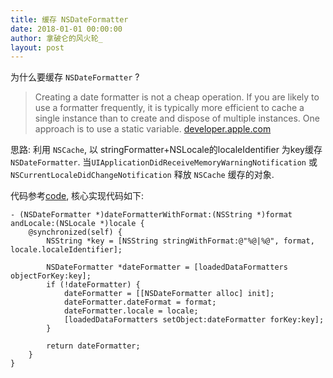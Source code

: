 ```yaml
---
title: 缓存 NSDateFormatter
date: 2018-01-01 00:00:00
author: 拿破仑的风火轮_
layout: post
---
```



为什么要缓存 `NSDateFormatter` ?

> Creating a date formatter is not a cheap operation. If you are likely to use a formatter frequently, it is typically more efficient to cache a single instance than to create and dispose of multiple instances. One approach is to use a static variable.
> [developer.apple.com](https://developer.apple.com/library/content/documentation/Cocoa/Conceptual/DataFormatting/Articles/dfDateFormatting10_4.html)


思路: 利用 `NSCache`, 以 stringFormatter+NSLocale的localeIdentifier 为key缓存 `NSDateFormatter`. 当`UIApplicationDidReceiveMemoryWarningNotification` 或 `NSCurrentLocaleDidChangeNotification` 释放 `NSCache` 缓存的对象.

代码参考[code](https://github.com/BrooksWon/BTNSDateFormatterFactory/blob/master/BTNSDateFormatterFactory/BTNSDateFormatterFactory.m),  核心实现代码如下:

```objc
- (NSDateFormatter *)dateFormatterWithFormat:(NSString *)format andLocale:(NSLocale *)locale {
    @synchronized(self) {
        NSString *key = [NSString stringWithFormat:@"%@|%@", format, locale.localeIdentifier];
        
        NSDateFormatter *dateFormatter = [loadedDataFormatters objectForKey:key];
        if (!dateFormatter) {
            dateFormatter = [[NSDateFormatter alloc] init];
            dateFormatter.dateFormat = format;
            dateFormatter.locale = locale;
            [loadedDataFormatters setObject:dateFormatter forKey:key];
        }
        
        return dateFormatter;
    }
}
```
